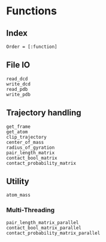 # Functions

## Index
```@index
Order = [:function]
```

## File IO
```@docs
read_dcd
write_dcd
read_pdb
write_pdb
```

## Trajectory handling
```@docs
get_frame
get_atom
clip_trajectory
center_of_mass
radius_of_gyration
pair_length_matrix
contact_bool_matrix
contact_probability_matrix
```

## Utility
```@docs
atom_mass
```

### Multi-Threading
```@docs
pair_length_matrix_parallel
contact_bool_matrix_parallel
contact_probability_matrix_parallel
```
